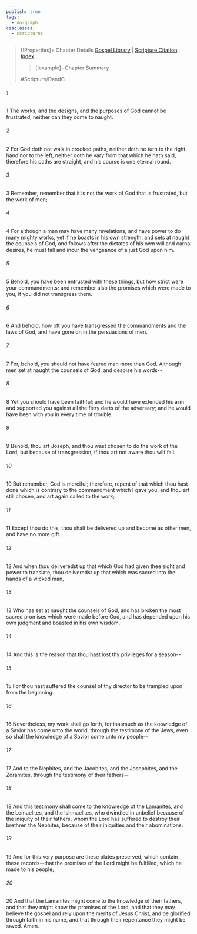 ```yaml
---
publish: true
tags:
  - no-graph
cssclasses:
  - scriptures
---
```

>[!Properties]+ Chapter Details
>[Gospel Library](https://churchofjesuschrist.org/study/scriptures/dc-testament/dc/3?lang=eng)    |    [Scripture Citation Index](https://scriptures.byu.edu/#12e03::c12e03)
>>[!example]- Chapter Summary
>> 
> 
>
>#Scripture/DandC
###### 1
1 The works, and the designs, and the purposes of God cannot be frustrated, neither can they come to naught.
###### 2
2 For God doth not walk in crooked paths, neither doth he turn to the right hand nor to the left, neither doth he vary from that which he hath said, therefore his paths are straight, and his course is one eternal round.
###### 3
3 Remember, remember that it is not the work of God that is frustrated, but the work of men;
###### 4
4 For although a man may have many revelations, and have power to do many mighty works, yet if he boasts in his own strength, and sets at naught the counsels of God, and follows after the dictates of his own will and carnal desires, he must fall and incur the vengeance of a just God upon him.
###### 5
5 Behold, you have been entrusted with these things, but how strict were your commandments; and remember also the promises which were made to you, if you did not transgress them.
###### 6
6 And behold, how oft you have transgressed the commandments and the laws of God, and have gone on in the persuasions of men.
###### 7
7 For, behold, you should not have feared man more than God. Although men set at naught the counsels of God, and despise his words--
###### 8
8 Yet you should have been faithful; and he would have extended his arm and supported you against all the fiery darts of the adversary; and he would have been with you in every time of trouble.
###### 9
9 Behold, thou art Joseph, and thou wast chosen to do the work of the Lord, but because of transgression, if thou art not aware thou wilt fall.
###### 10
10 But remember, God is merciful; therefore, repent of that which thou hast done which is contrary to the commandment which I gave you, and thou art still chosen, and art again called to the work;
###### 11
11 Except thou do this, thou shalt be delivered up and become as other men, and have no more gift.
###### 12
12 And when thou deliveredst up that which God had given thee sight and power to translate, thou deliveredst up that which was sacred into the hands of a wicked man,
###### 13
13 Who has set at naught the counsels of God, and has broken the most sacred promises which were made before God, and has depended upon his own judgment and boasted in his own wisdom.
###### 14
14 And this is the reason that thou hast lost thy privileges for a season--
###### 15
15 For thou hast suffered the counsel of thy director to be trampled upon from the beginning.
###### 16
16 Nevertheless, my work shall go forth, for inasmuch as the knowledge of a Savior has come unto the world, through the testimony of the Jews, even so shall the knowledge of a Savior come unto my people--
###### 17
17 And to the Nephites, and the Jacobites, and the Josephites, and the Zoramites, through the testimony of their fathers--
###### 18
18 And this testimony shall come to the knowledge of the Lamanites, and the Lemuelites, and the Ishmaelites, who dwindled in unbelief because of the iniquity of their fathers, whom the Lord has suffered to destroy their brethren the Nephites, because of their iniquities and their abominations.
###### 19
19 And for this very purpose are these plates preserved, which contain these records--that the promises of the Lord might be fulfilled, which he made to his people;
###### 20
20 And that the Lamanites might come to the knowledge of their fathers, and that they might know the promises of the Lord, and that they may believe the gospel and rely upon the merits of Jesus Christ, and be glorified through faith in his name, and that through their repentance they might be saved. Amen.
